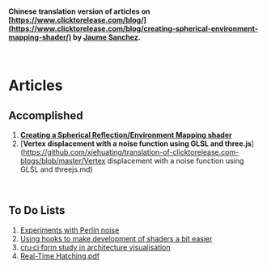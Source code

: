 <br/>

**Chinese translation version of articles on [https://www.clicktorelease.com/blog/](https://www.clicktorelease.com/blog/creating-spherical-environment-mapping-shader/) by  [Jaume Sanchez](https://github.com/spite).**

<br/>

# Articles 

## Accomplished

1.  [**Creating a Spherical Reflection/Environment Mapping shader**](https://github.com/xiehuating/translation-of-clicktorelease.com-blogs/blob/master/Creating%20a%20Spherical%20Reflection%20Environment%20Mapping%20shader.md)
2.  [**Vertex displacement with a noise function using GLSL and three.js**](https://github.com/xiehuating/translation-of-clicktorelease.com-blogs/blob/master/Vertex displacement with a noise function using GLSL and threejs.md)

<br/>

## To Do Lists

1. [Experiments with Perlin noise](https://www.clicktorelease.com/blog/experiments-with-perlin-noise/)
2. [Using hooks to make development of shaders a bit easier](https://www.clicktorelease.com/blog/using-hooks-for-easier-development-webgl-glsl/)
3. [cru·ci·form study in architecture visualisation](https://www.clicktorelease.com/blog/making-of-cruciform/)
4. [Real-Time Hatching.pdf](pdfs/hatching.pdf)

<br/>

